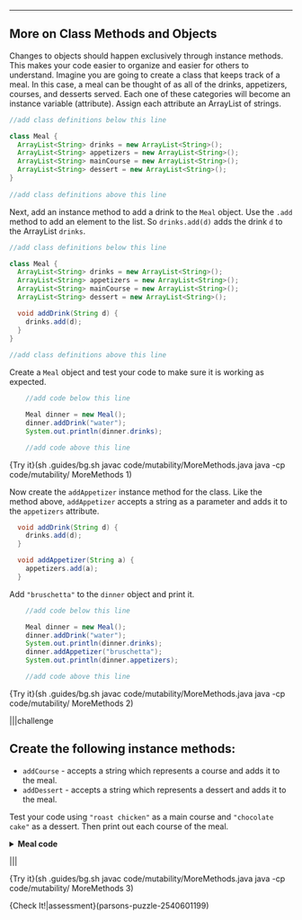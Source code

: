 ----------

## More on Class Methods and Objects

Changes to objects should happen exclusively through instance methods. This makes your code easier to organize and easier for others to understand. Imagine you are going to create a class that keeps track of a meal. In this case, a meal can be thought of as all of the drinks, appetizers, courses, and desserts served. Each one of these categories will become an instance variable (attribute). Assign each attribute an ArrayList of strings.

```java
//add class definitions below this line

class Meal {
  ArrayList<String> drinks = new ArrayList<String>();
  ArrayList<String> appetizers = new ArrayList<String>();
  ArrayList<String> mainCourse = new ArrayList<String>();
  ArrayList<String> dessert = new ArrayList<String>();
}
 
//add class definitions above this line
```

Next, add an instance method to add a drink to the `Meal` object. Use the `.add` method to add an element to the list. So `drinks.add(d)` adds the drink `d` to the ArrayList `drinks`.

```java
//add class definitions below this line

class Meal {
  ArrayList<String> drinks = new ArrayList<String>();
  ArrayList<String> appetizers = new ArrayList<String>();
  ArrayList<String> mainCourse = new ArrayList<String>();
  ArrayList<String> dessert = new ArrayList<String>();

  void addDrink(String d) {
    drinks.add(d);
  }
}
 
//add class definitions above this line
```

Create a `Meal` object and test your code to make sure it is working as expected.

```java
    //add code below this line

    Meal dinner = new Meal();
    dinner.addDrink("water");
    System.out.println(dinner.drinks);

    //add code above this line
```

{Try it}(sh .guides/bg.sh javac code/mutability/MoreMethods.java java -cp code/mutability/ MoreMethods 1)

Now create the `addAppetizer` instance method for the class. Like the method above, `addAppetizer` accepts a string as a parameter and adds it to the `appetizers` attribute. 

```java
  void addDrink(String d) {
    drinks.add(d);
  }

  void addAppetizer(String a) {
    appetizers.add(a);
  }
```

Add `"bruschetta"` to the `dinner` object and print it.

```java
    //add code below this line

    Meal dinner = new Meal();
    dinner.addDrink("water");
    System.out.println(dinner.drinks);
    dinner.addAppetizer("bruschetta");
    System.out.println(dinner.appetizers);

    //add code above this line
```

{Try it}(sh .guides/bg.sh javac code/mutability/MoreMethods.java java -cp code/mutability/ MoreMethods 2)

|||challenge
## Create the following instance methods:
* `addCourse` - accepts a string which represents a course and adds it to the meal.
* `addDessert` - accepts a string which represents a dessert and adds it to the meal.

Test your code using `"roast chicken"` as a main course and `"chocolate cake"` as a dessert. Then print out each course of the meal.
<details>
  <summary><strong>Meal code</strong></summary>
  
  ```java
  import java.util.ArrayList;

  //add class definitions below this line

  class Meal {
    ArrayList<String> drinks = new ArrayList<String>();
    ArrayList<String> appetizers = new ArrayList<String>();
    ArrayList<String> mainCourse = new ArrayList<String>();
    ArrayList<String> dessert = new ArrayList<String>();

    void addDrink(String d) {
      drinks.add(d);
    }

    void addAppetizer(String a) {
      appetizers.add(a);
    }
  
    void addCourse(String c) {
      mainCourse.add(c);
    }
  
    void addDessert(String d) {
      dessert.add(d);
    }
  }

  //add class definitions above this line

  public class MoreMethods {  
    public static void main(String[] args) {

      //add code below this line

      Meal dinner = new Meal();
      dinner.addDrink("water");
      dinner.addAppetizer("bruschetta");
      dinner.addCourse("roast chicken");
      dinner.addDessert("chocolate cake");
  
      System.out.println(dinner.drinks);
      System.out.println(dinner.appetizers);
      System.out.println(dinner.mainCourse);
      System.out.println(dinner.desserts);

      //add code above this line
    }
  }
  ```
  
</details>

|||

{Try it}(sh .guides/bg.sh javac code/mutability/MoreMethods.java java -cp code/mutability/ MoreMethods 3)

{Check It!|assessment}(parsons-puzzle-2540601199)
